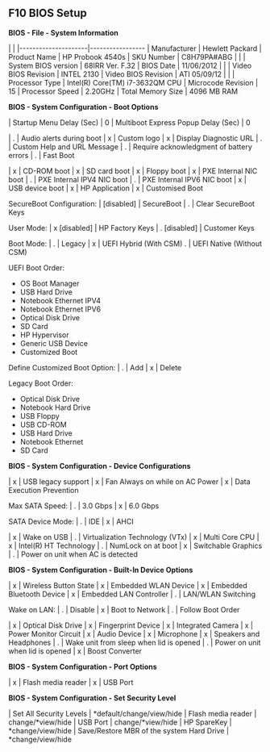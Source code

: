 
F10 BIOS Setup
--------------

**BIOS - File - System Information**

|                     | 
|---------------------|-----------------
| Manufacturer        | Hewlett Packard
| Product Name        | HP Probook 4540s
| SKU Number          | C8H79PA#ABG
|                     |
| System BIOS version | 68IRR Ver. F.32
| BIOS Date           | 11/06/2012
|                     |
| Video BIOS Revision | INTEL 2130
| Video BIOS Revision | ATI 05/09/12
|                     |
| Processor Type      | Intel(R) Core(TM) i7-3632QM CPU
| Microcode Revision  | 15
| Processor Speed     | 2.20GHz
| Total Memory Size   | 4096 MB RAM

**BIOS - System Configuration - Boot Options**

| Startup Menu Delay (Sec)            | 0
| Multiboot Express Popup Delay (Sec) | 0

| .                                   | Audio alerts during boot
| x                                   | Custom logo
| x                                   | Display Diagnostic URL
| .                                   | Custom Help and URL Message
| .                                   | Require acknowledgment of battery errors
| .                                   | Fast Boot

| x                                   | CD-ROM boot
| x                                   | SD card boot
| x                                   | Floppy boot
| x                                   | PXE Internal NIC boot
| .                                   | PXE Internal IPV4 NIC boot
| .                                   | PXE Internal IPV6 NIC boot
| x                                   | USB device boot
| x                                   | HP Application
| x                                   | Customised Boot

SecureBoot Configuration:
| [disabled]                          | SecureBoot
| .                                   | Clear SecureBoot Keys

User Mode:
| x [disabled]                        | HP Factory Keys
| . [disabled]                        | Customer Keys

Boot Mode:
| .                                   | Legacy
| x                                   | UEFI Hybrid (With CSM)
.                                   | UEFI Native (Without CSM)

UEFI Boot Order:
* OS Boot Manager
* USB Hard Drive
* Notebook Ethernet IPV4
* Notebook Ethernet IPV6
* Optical Disk Drive
* SD Card
* HP Hypervisor
* Generic USB Device
* Customized Boot

Define Customized Boot Option:
| .                                   | Add
| x                                   | Delete

Legacy Boot Order:
* Optical Disk Drive
* Notebook Hard Drive
* USB Floppy
* USB CD-ROM
* USB Hard Drive
* Notebook Ethernet
* SD Card

**BIOS - System Configuration - Device Configurations**

| x                                   | USB legacy support
| x                                   | Fan Always on while on AC Power
| x                                   | Data Execution Prevention

Max SATA Speed:
| .                                   | 3.0 Gbps
| x                                   | 6.0 Gbps

SATA Device Mode:
| .                                   | IDE
| x                                   | AHCI


| x                                   | Wake on USB
| .                                   | Virtualization Technology (VTx)
| x                                   | Multi Core CPU
| x                                   | Intel(R) HT Technology
| .                                   | NumLock on at boot
| x                                   | Switchable Graphics
| .                                   | Power on unit when AC is detected

**BIOS - System Configuration - Built-In Device Options**

| x                                   | Wireless Button State
| x                                   | Embedded WLAN Device
| x                                   | Embedded Bluetooth Device
| x                                   | Embedded LAN Controller
| .                                   | LAN/WLAN Switching

Wake on LAN:
| .                                   | Disable
| x                                   | Boot to Network
| .                                   | Follow Boot Order

| x                                   | Optical Disk Drive
| x                                   | Fingerprint Device
| x                                   | Integrated Camera
| x                                   | Power Monitor Circuit
| x                                   | Audio Device
| x                                   | Microphone
| x                                   | Speakers and Headphones
| .                                   | Wake unit from sleep when lid is opened
| .                                   | Power on unit when lid is opened
| x                                   | Boost Converter

**BIOS - System Configuration - Port Options**

| x                                   | Flash media reader
| x                                   | USB Port

**BIOS - System Configuration - Set Security Level**

| Set All Security Levels             | \*default/change/view/hide
| Flash media reader                  | change/\*view/hide
| USB Port                            | change/\*view/hide
| HP SpareKey                         | \*change/view/hide
| Save/Restore MBR of the system Hard Drive | \*change/view/hide

